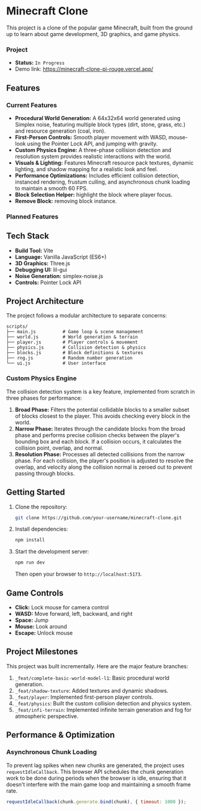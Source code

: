 # Minecraft Clone

This project is a clone of the popular game Minecraft, built from the ground up to learn about game development, 3D graphics, and game physics.

### Project

- **Status:** `In Progress`
- Demo link: https://minecraft-clone-pi-rouge.vercel.app/

## Features

### Current Features
- **Procedural World Generation:** A 64x32x64 world generated using Simplex noise, featuring multiple block types (dirt, stone, grass, etc.) and resource generation (coal, iron).
- **First-Person Controls:** Smooth player movement with WASD, mouse-look using the Pointer Lock API, and jumping with gravity.
- **Custom Physics Engine:** A three-phase collision detection and resolution system provides realistic interactions with the world.
- **Visuals & Lighting:** Features Minecraft resource pack textures, dynamic lighting, and shadow mapping for a realistic look and feel.
- **Performance Optimizations:** Includes efficient collision detection, instanced rendering, frustum culling, and asynchronous chunk loading to maintain a smooth 60 FPS.
- **Block Selection Helper:** highlight the block where player focus.
- **Remove Block:** removing block instance.

### Planned Features


## Tech Stack

- **Build Tool:** Vite
- **Language:** Vanilla JavaScript (ES6+)
- **3D Graphics:** Three.js
- **Debugging UI:** lil-gui
- **Noise Generation:** simplex-noise.js
- **Controls:** Pointer Lock API

## Project Architecture

The project follows a modular architecture to separate concerns:

```
scripts/
├── main.js          # Game loop & scene management
├── world.js         # World generation & terrain
├── player.js        # Player controls & movement
├── physics.js       # Collision detection & physics
├── blocks.js        # Block definitions & textures
├── rng.js           # Random number generation
└── ui.js            # User interface
```

### Custom Physics Engine

The collision detection system is a key feature, implemented from scratch in three phases for performance:

1.  **Broad Phase:** Filters the potential collidable blocks to a smaller subset of blocks closest to the player. This avoids checking every block in the world.
2.  **Narrow Phase:** Iterates through the candidate blocks from the broad phase and performs precise collision checks between the player's bounding box and each block. If a collision occurs, it calculates the collision point, overlap, and normal.
3.  **Resolution Phase:** Processes all detected collisions from the narrow phase. For each collision, the player's position is adjusted to resolve the overlap, and velocity along the collision normal is zeroed out to prevent passing through blocks.

## Getting Started

1.  Clone the repository:
    ```sh
    git clone https://github.com/your-username/minecraft-clone.git
    ```
2.  Install dependencies:
    ```sh
    npm install
    ```
3.  Start the development server:
    ```sh
    npm run dev
    ```
    Then open your browser to `http://localhost:5173`.

## Game Controls

- **Click:** Lock mouse for camera control
- **WASD:** Move forward, left, backward, and right
- **Space:** Jump
- **Mouse:** Look around
- **Escape:** Unlock mouse

## Project Milestones

This project was built incrementally. Here are the major feature branches:

1.  `_feat/complete-basic-world-model-l1`: Basic procedural world generation.
2.  `_feat/shadow-texture`: Added textures and dynamic shadows.
3.  `_feat/player`: Implemented first-person player controls.
4.  `_feat/physics`: Built the custom collision detection and physics system.
5.  `_feat/infi-terrain`: Implemented infinite terrain generation and fog for atmospheric perspective.

## Performance & Optimization

### Asynchronous Chunk Loading

To prevent lag spikes when new chunks are generated, the project uses `requestIdleCallback`. This browser API schedules the chunk generation work to be done during periods when the browser is idle, ensuring that it doesn't interfere with the main game loop and maintaining a smooth frame rate.

```javascript
requestIdleCallback(chunk.generate.bind(chunk), { timeout: 1000 });
```
